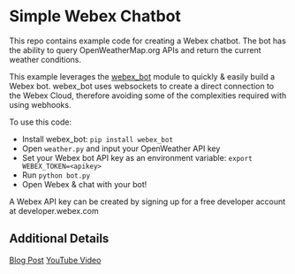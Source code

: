 # Simple Webex Chatbot

This repo contains example code for creating a Webex chatbot. The bot has the ability to query OpenWeatherMap.org APIs and return the current weather conditions. 

This example leverages the [webex_bot](https://github.com/fbradyirl/webex_bot) module to quickly & easily build a Webex bot. webex_bot uses websockets to create a direct connection to the Webex Cloud, therefore avoiding some of the complexities required with using webhooks.

To use this code:
- Install webex_bot: `pip install webex_bot` 
- Open `weather.py` and input your OpenWeather API key
- Set your Webex bot API key as an environment variable: `export WEBEX_TOKEN=<apikey>`
- Run `python bot.py`
- Open Webex & chat with your bot!

A Webex API key can be created by signing up for a free developer account at developer.webex.com

## Additional Details

[Blog Post](https://0x2142.com/how-to-building-a-basic-webex-chatbot/)
[YouTube Video](https://www.youtube.com/watch?v=yZQjoe5XUYE)

